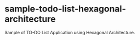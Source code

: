 # sample-todo-list-hexagonal-architecture

Sample of TO-DO List Application using Hexagonal Architecture. 
